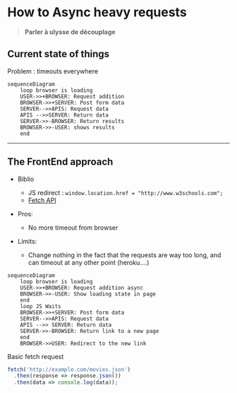 # How to Async heavy requests

> **Parler à ulysse de découplage**
## Current state of things
Problem : timeouts everywhere

```mermaid
sequenceDiagram
    loop browser is loading
    USER->>+BROWSER: Request addition
    BROWSER->>+SERVER: Post form data
    SERVER-->>APIS: Request data
    APIS -->>SERVER: Return data
    SERVER->>-BROWSER: Return results
    BROWSER->>-USER: shows results
    end
```

---

## The FrontEnd approach

- Biblio
  - JS redirect : `window.location.href = "http://www.w3schools.com";`
  - [Fetch API](https://developer.mozilla.org/en-US/docs/Web/API/Fetch_API/Using_Fetch)


- Pros:
    - No more timeout from browser
- Limits:
  - Change nothing in the fact that the requests are way too long, and can timeout at any other point (heroku....)

```mermaid
sequenceDiagram
    loop browser is loading
    USER->>+BROWSER: Request addition async
    BROWSER->>-USER: Show loading state in page
    end
    loop JS Waits
    BROWSER->>+SERVER: Post form data
    SERVER-->>APIS: Request data
    APIS -->> SERVER: Return data
    SERVER->>-BROWSER: Return link to a new page
    end
    BROWSER->>USER: Redirect to the new link
```


Basic fetch request

```javascript
fetch('http://example.com/movies.json')
  .then(response => response.json())
  .then(data => console.log(data));
```
